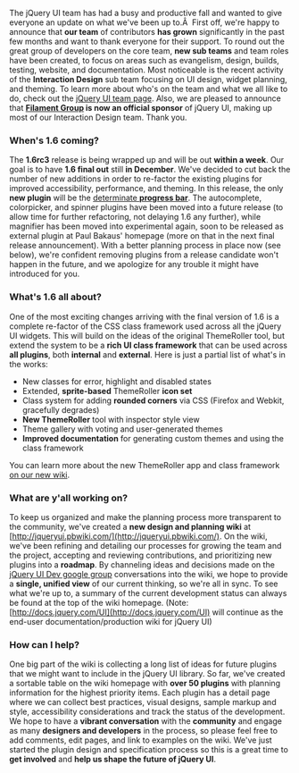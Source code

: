 The jQuery UI team has had a busy and productive fall and wanted to give
everyone an update on what we've been up to.Â  First off, we're happy to
announce that **our team** of contributors **has grown** significantly
in the past few months and want to thank everyone for their support. To
round out the great group of developers on the core team, **new sub
teams** and team roles have been created, to focus on areas such as
evangelism, design, builds, testing, website, and documentation. Most
noticeable is the recent activity of the **Interaction Design** sub team
focusing on UI design, widget planning, and theming. To learn more about
who's on the team and what we all like to do, check out the [jQuery UI
team page](http://ui.jquery.com/about). Also, we are pleased to announce
that **[Filament Group](http://www.filamentgroup.com/) is now an
official sponsor** of jQuery UI, making up most of our Interaction
Design team. Thank you.

### When's 1.6 coming?

The **1.6rc3** release is being wrapped up and will be out **within a
week**. Our goal is to have **1.6 final out** still **in December**.
We've decided to cut back the number of new additions in order to
re-factor the existing plugins for improved accessibility, performance,
and theming. In this release, the only **new plugin** will be the
[determinate **progress
bar**](http://jqueryui.pbwiki.com/ProgressIndicator). The autocomplete,
colorpicker, and spinner plugins have been moved into a future release
(to allow time for further refactoring, not delaying 1.6 any further),
while magnifier has been moved into experimental again, soon to be
released as external plugin at Paul Bakaus' homepage (more on that in
the next final release announcement). With a better planning process in
place now (see below), we're confident removing plugins from a release
candidate won't happen in the future, and we apologize for any trouble
it might have introduced for you.

### What's 1.6 all about?

One of the most exciting changes arriving with the final version of 1.6
is a complete re-factor of the CSS class framework used across all the
jQuery UI widgets. This will build on the ideas of the original
ThemeRoller tool, but extend the system to be a **rich UI class
framework** that can be used across **all plugins**, both **internal**
and **external**. Here is just a partial list of what's in the works:

-   New classes for error, highlight and disabled states
-   Extended, **sprite-based** ThemeRoller **icon set**
-   Class system for adding **rounded corners** via CSS (Firefox and
    Webkit, gracefully degrades)
-   **New ThemeRoller** tool with inspector style view
-   Theme gallery with voting and user-generated themes
-   **Improved documentation** for generating custom themes and using
    the class framework

You can learn more about the new ThemeRoller app and class framework [on
our new wiki](http://jqueryui.pbwiki.com/Themeroller).

### What are y'all working on?

To keep us organized and make the planning process more transparent to
the community, we've created a **new design and planning wiki** at
[http://jqueryui.pbwiki.com/](http://jqueryui.pbwiki.com/). On the wiki,
we've been refining and detailing our processes for growing the team and
the project, accepting and reviewing contributions, and prioritizing new
plugins into a **roadmap**. By channeling ideas and decisions made on
the [jQuery UI Dev google
group](http://groups.google.com/group/jquery-ui-dev/) conversations into
the wiki, we hope to provide a **single, unified view** of our current
thinking, so we're all in sync. To see what we're up to, a summary of
the current development status can always be found at the top of the
wiki homepage. (Note:
[http://docs.jquery.com/UI](http://docs.jquery.com/UI) will continue as
the end-user documentation/production wiki for jQuery UI)

### How can I help?

One big part of the wiki is collecting a long list of ideas for future
plugins that we might want to include in the jQuery UI library. So far,
we've created a sortable table on the wiki homepage with **over 50
plugins** with planning information for the highest priority items. Each
plugin has a detail page where we can collect best practices, visual
designs, sample markup and style, accessibility considerations and track
the status of the development. We hope to have a **vibrant
conversation** with the **community** and engage as many **designers and
developers** in the process, so please feel free to add comments, edit
pages, and link to examples on the wiki. We've just started the plugin
design and specification process so this is a great time to **get
involved** and **help us shape the future of jQuery UI**.
